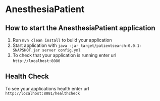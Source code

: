 # AnesthesiaPatient

How to start the AnesthesiaPatient application
---

1. Run `mvn clean install` to build your application
1. Start application with `java -jar target/patientsearch-0.0.1-SNAPSHOT.jar server config.yml`
1. To check that your application is running enter url `http://localhost:8080`

Health Check
---

To see your applications health enter url `http://localhost:8081/healthcheck`
